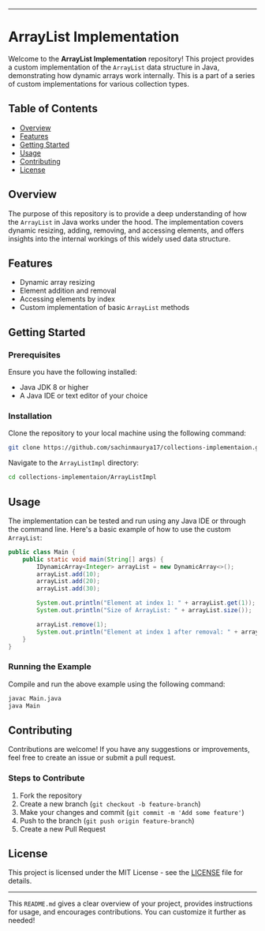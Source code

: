 
---

# ArrayList Implementation

Welcome to the **ArrayList Implementation** repository! This project provides a custom implementation of the `ArrayList` data structure in Java, demonstrating how dynamic arrays work internally. This is a part of a series of custom implementations for various collection types.

## Table of Contents

- [Overview](#overview)
- [Features](#features)
- [Getting Started](#getting-started)
- [Usage](#usage)
- [Contributing](#contributing)
- [License](#license)

## Overview

The purpose of this repository is to provide a deep understanding of how the `ArrayList` in Java works under the hood. The implementation covers dynamic resizing, adding, removing, and accessing elements, and offers insights into the internal workings of this widely used data structure.

## Features

- Dynamic array resizing
- Element addition and removal
- Accessing elements by index
- Custom implementation of basic `ArrayList` methods

## Getting Started

### Prerequisites

Ensure you have the following installed:

- Java JDK 8 or higher
- A Java IDE or text editor of your choice

### Installation

Clone the repository to your local machine using the following command:

```bash
git clone https://github.com/sachinmaurya17/collections-implementaion.git
```

Navigate to the `ArrayListImpl` directory:

```bash
cd collections-implementaion/ArrayListImpl
```

## Usage

The implementation can be tested and run using any Java IDE or through the command line. Here's a basic example of how to use the custom `ArrayList`:

```java
public class Main {
    public static void main(String[] args) {
        IDynamicArray<Integer> arrayList = new DynamicArray<>();
        arrayList.add(10);
        arrayList.add(20);
        arrayList.add(30);

        System.out.println("Element at index 1: " + arrayList.get(1));
        System.out.println("Size of ArrayList: " + arrayList.size());

        arrayList.remove(1);
        System.out.println("Element at index 1 after removal: " + arrayList.get(1));
    }
}
```

### Running the Example

Compile and run the above example using the following command:

```bash
javac Main.java
java Main
```

## Contributing

Contributions are welcome! If you have any suggestions or improvements, feel free to create an issue or submit a pull request.

### Steps to Contribute

1. Fork the repository
2. Create a new branch (`git checkout -b feature-branch`)
3. Make your changes and commit (`git commit -m 'Add some feature'`)
4. Push to the branch (`git push origin feature-branch`)
5. Create a new Pull Request

## License

This project is licensed under the MIT License - see the [LICENSE](LICENSE) file for details.

---

This `README.md` gives a clear overview of your project, provides instructions for usage, and encourages contributions. You can customize it further as needed!